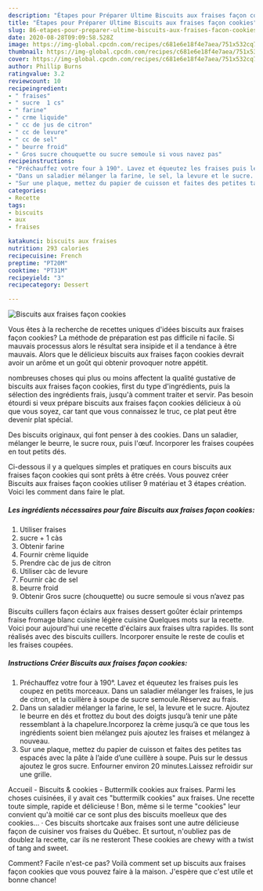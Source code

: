```yaml
---
description: "Étapes pour Préparer Ultime Biscuits aux fraises façon cookies"
title: "Étapes pour Préparer Ultime Biscuits aux fraises façon cookies"
slug: 86-etapes-pour-preparer-ultime-biscuits-aux-fraises-facon-cookies
date: 2020-08-28T09:09:58.528Z
image: https://img-global.cpcdn.com/recipes/c681e6e18f4e7aea/751x532cq70/biscuits-aux-fraises-facon-cookies-photo-principale-de-la-recette.jpg
thumbnail: https://img-global.cpcdn.com/recipes/c681e6e18f4e7aea/751x532cq70/biscuits-aux-fraises-facon-cookies-photo-principale-de-la-recette.jpg
cover: https://img-global.cpcdn.com/recipes/c681e6e18f4e7aea/751x532cq70/biscuits-aux-fraises-facon-cookies-photo-principale-de-la-recette.jpg
author: Phillip Burns
ratingvalue: 3.2
reviewcount: 10
recipeingredient:
- " fraises"
- " sucre  1 cs"
- " farine"
- " crme liquide"
- " cc de jus de citron"
- " cc de levure"
- " cc de sel"
- " beurre froid"
- " Gros sucre chouquette ou sucre semoule si vous navez pas"
recipeinstructions:
- "Préchauffez votre four à 190°. Lavez et équeutez les fraises puis les coupez en petits morceaux. Dans un saladier mélanger les fraises, le jus de citron, et la cuillère à soupe de sucre semoule.Réservez au frais."
- "Dans un saladier mélanger la farine, le sel, la levure et le sucre. Ajoutez le beurre en dés et frottez du bout des doigts jusqu’à tenir une pâte ressemblant à la chapelure.Incorporez la crème jusqu’à ce que tous les ingrédients soient bien mélangez puis ajoutez les fraises et mélangez à nouveau."
- "Sur une plaque, mettez du papier de cuisson et faites des petites tas espacés avec la pâte à l’aide d’une cuillère à soupe. Puis sur le dessus ajoutez le gros sucre. Enfourner environ 20 minutes.Laissez refroidir sur une grille."
categories:
- Recette
tags:
- biscuits
- aux
- fraises

katakunci: biscuits aux fraises 
nutrition: 293 calories
recipecuisine: French
preptime: "PT20M"
cooktime: "PT31M"
recipeyield: "3"
recipecategory: Dessert

---
```



![Biscuits aux fraises façon cookies](https://img-global.cpcdn.com/recipes/c681e6e18f4e7aea/751x532cq70/biscuits-aux-fraises-facon-cookies-photo-principale-de-la-recette.jpg)

Vous êtes à la recherche de recettes uniques d'idées biscuits aux fraises façon cookies? La méthode de préparation est pas difficile ni facile. Si mauvais processus alors le résultat sera insipide et il a tendance à être mauvais. Alors que le délicieux biscuits aux fraises façon cookies devrait avoir un arôme et un goût qui obtenir provoquer notre appétit.

nombreuses choses qui plus ou moins affectent la qualité gustative de biscuits aux fraises façon cookies, first du type d'ingrédients, puis la sélection des ingrédients frais, jusqu'à comment traiter et servir. Pas besoin étourdi si veux prépare biscuits aux fraises façon cookies délicieux à où que vous soyez, car tant que vous connaissez le truc, ce plat peut être devenir plat spécial.

Des biscuits originaux, qui font penser à des cookies. Dans un saladier, mélanger le beurre, le sucre roux, puis l&#39;œuf. Incorporer les fraises coupées en tout petits dés.


Ci-dessous il y a quelques simples et pratiques en cours biscuits aux fraises façon cookies qui sont prêts à être créés. Vous pouvez créer Biscuits aux fraises façon cookies utiliser 9 matériau et 3 étapes création. Voici les comment dans faire le plat.

<!--inarticleads1-->

##### Les ingrédients nécessaires pour faire Biscuits aux fraises façon cookies:

1. Utiliser  fraises
1.   sucre + 1 càs
1. Obtenir  farine
1. Fournir  crème liquide
1. Prendre  càc de jus de citron
1. Utiliser  càc de levure
1. Fournir  càc de sel
1.   beurre froid
1. Obtenir  Gros sucre (chouquette) ou sucre semoule si vous n’avez pas


Biscuits cuillers façon éclairs aux fraises dessert goûter éclair printemps fraise fromage blanc cuisine légère cuisine Quelques mots sur la recette. Voici pour aujourd&#39;hui une recette d&#39;éclairs aux fraises ultra rapides. Ils sont réalisés avec des biscuits cuillers. Incorporer ensuite le reste de coulis et les fraises coupées. 

<!--inarticleads2-->

##### Instructions Créer Biscuits aux fraises façon cookies:

1. Préchauffez votre four à 190°. Lavez et équeutez les fraises puis les coupez en petits morceaux. Dans un saladier mélanger les fraises, le jus de citron, et la cuillère à soupe de sucre semoule.Réservez au frais.
1. Dans un saladier mélanger la farine, le sel, la levure et le sucre. Ajoutez le beurre en dés et frottez du bout des doigts jusqu’à tenir une pâte ressemblant à la chapelure.Incorporez la crème jusqu’à ce que tous les ingrédients soient bien mélangez puis ajoutez les fraises et mélangez à nouveau.
1. Sur une plaque, mettez du papier de cuisson et faites des petites tas espacés avec la pâte à l’aide d’une cuillère à soupe. Puis sur le dessus ajoutez le gros sucre. Enfourner environ 20 minutes.Laissez refroidir sur une grille.


Accueil - Biscuits &amp; cookies - Buttermilk cookies aux fraises. Parmi les choses cuisinées, il y avait ces &#34;buttermilk cookies&#34; aux fraises. Une recette toute simple, rapide et délicieuse ! Bon, même si le terme &#34;cookies&#34; leur convient qu&#39;à moitié car ce sont plus des biscuits moelleux que des cookies… · Ces biscuits shortcake aux fraises sont une autre délicieuse façon de cuisiner vos fraises du Québec. Et surtout, n&#39;oubliez pas de doublez la recette, car ils ne resteront These cookies are chewy with a twist of tang and sweet. 


Comment? Facile n'est-ce pas? Voilà comment set up biscuits aux fraises façon cookies que vous pouvez faire à la maison. J'espère que c'est utile et bonne chance!
